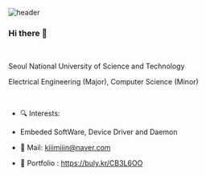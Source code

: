 ![header](https://capsule-render.vercel.app/api?type=venom&color=0:318AF7,100:20D6BC&height=300&section=header&text=Welcome%20to%20Minki's%20Github&fontSize=60&fontColor=000000)

### Hi there 👋

<br/>

Seoul National University of Science and Technology

Electrical Engineering (Major), Computer Science (Minor) 

<br/>


- 🔍 Interests:
- Embeded SoftWare, Device Driver and Daemon
  
- 📧 Mail: kiiimiiin@naver.com
- 📖 Portfolio : https://buly.kr/CB3L6OO
